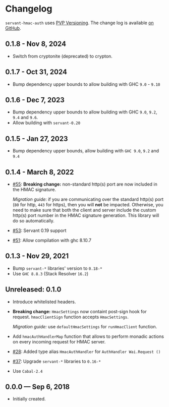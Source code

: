 # Changelog

`servant-hmac-auth` uses [PVP Versioning][1].
The change log is available [on GitHub][2].

## 0.1.8 - Nov 8, 2024
* Switch from cryptonite (deprecated) to crypton.

## 0.1.7 - Oct 31, 2024
* Bump dependency upper bounds to allow building with GHC `9.0` - `9.10`

## 0.1.6 - Dec 7, 2023
* Bump dependency upper bounds to allow building with GHC `9.0`, `9.2`, `9.4` and `9.6`.
* Allow building with `servant-0.20`

## 0.1.5 - Jan 27, 2023
* Bump dependency upper bounds, allow building with `GHC 9.0`, `9.2` and `9.4`

## 0.1.4 - March 8, 2022

* [#55](https://github.com/Holmusk/servant-hmac-auth/pull/55):
  **Breaking change:** non-standard http(s) port are now included in the HMAC signature.

  _Migration guide_: if you are communicating over the standard http(s) port (`80` for http, `443` for https), then you will **not** be impacted.
  Otherwise, you need to make sure that both the client and server include the custom http(s) port number in the HMAC signature generation.
  This library will do so automatically.

* [#53](https://github.com/Holmusk/servant-hmac-auth/pull/53):
  Servant 0.19 support

* [#51](https://github.com/Holmusk/servant-hmac-auth/pull/51):
  Allow compilation with ghc 8.10.7

## 0.1.3 - Nov 29, 2021
* Bump `servant-*` libraries' version to `0.18-*`
* Use `GHC 8.8.3` (Stack Resolver `16.2`)

## Unreleased: 0.1.0

* Introduce whitelisted headers.
* **Breaking change:** `HmacSettings` now containt post-sign hook for request.
  `hmacClientSign` function accepts `HmacSettings`.

  _Migration guide:_ use `defaultHmacSettings` for `runHmacClient` function.
* Add `hmacAuthHandlerMap` function that allows to perform monadic actions on
  every incoming request for HMAC server.
* [#28](https://github.com/Holmusk/servant-hmac-auth/issues/28):
  Added type alias `HmacAuthHandler` for `AuthHandler Wai.Request ()`
* [#37](https://github.com/Holmusk/servant-hmac-auth/issues/37):
  Upgrade `servant-*` libraries to `0.16-*`
* Use `Cabal-2.4`

## 0.0.0 — Sep 6, 2018

* Initially created.

[1]: https://pvp.haskell.org
[2]: https://github.com/holmusk/servant-hmac-auth/releases
